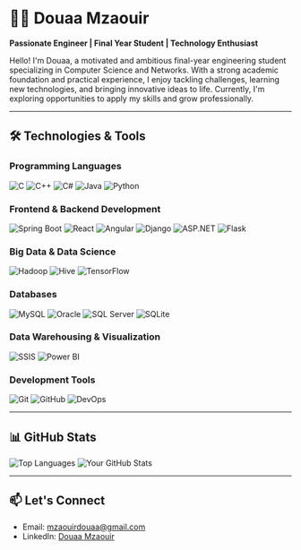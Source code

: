 # 👩‍💻 Douaa Mzaouir  

**Passionate Engineer | Final Year Student | Technology Enthusiast**  

Hello! I'm Douaa, a motivated and ambitious final-year engineering student specializing in Computer Science and Networks. With a strong academic foundation and practical experience, I enjoy tackling challenges, learning new technologies, and bringing innovative ideas to life. Currently, I'm exploring opportunities to apply my skills and grow professionally.

---

## 🛠️ Technologies & Tools  

### **Programming Languages**  
![C](https://img.shields.io/badge/-C-A8B9CC?style=flat-square&logo=c&logoColor=white)
![C++](https://img.shields.io/badge/-C++-00599C?style=flat-square&logo=c%2B%2B&logoColor=white)
![C#](https://img.shields.io/badge/-C%23-239120?style=flat-square&logo=c-sharp&logoColor=white)
![Java](https://img.shields.io/badge/-Java-007396?style=flat-square&logo=java&logoColor=white)
![Python](https://img.shields.io/badge/-Python-3776AB?style=flat-square&logo=python&logoColor=white)

### **Frontend & Backend Development**  
![Spring Boot](https://img.shields.io/badge/-Spring%20Boot-6DB33F?style=flat-square&logo=spring-boot&logoColor=white)
![React](https://img.shields.io/badge/-React-61DAFB?style=flat-square&logo=react&logoColor=white)
![Angular](https://img.shields.io/badge/-Angular-DD0031?style=flat-square&logo=angular&logoColor=white)
![Django](https://img.shields.io/badge/-Django-092E20?style=flat-square&logo=django&logoColor=white)
![ASP.NET](https://img.shields.io/badge/-ASP.NET-512BD4?style=flat-square&logo=dotnet&logoColor=white)
![Flask](https://img.shields.io/badge/-Flask-000000?style=flat-square&logo=flask&logoColor=white)

### **Big Data & Data Science**  
![Hadoop](https://img.shields.io/badge/-Hadoop-66CCFF?style=flat-square&logo=apache-hadoop&logoColor=white)
![Hive](https://img.shields.io/badge/-Hive-FDEE21?style=flat-square&logo=apache-hive&logoColor=black)
![TensorFlow](https://img.shields.io/badge/-TensorFlow-FF6F00?style=flat-square&logo=tensorflow&logoColor=white)

### **Databases**  
![MySQL](https://img.shields.io/badge/-MySQL-4479A1?style=flat-square&logo=mysql&logoColor=white)
![Oracle](https://img.shields.io/badge/-Oracle-F80000?style=flat-square&logo=oracle&logoColor=white)
![SQL Server](https://img.shields.io/badge/-SQL%20Server-CC2927?style=flat-square&logo=microsoft-sql-server&logoColor=white)
![SQLite](https://img.shields.io/badge/-SQLite-003B57?style=flat-square&logo=sqlite&logoColor=white)

### **Data Warehousing & Visualization**  
![SSIS](https://img.shields.io/badge/-SSIS-512BD4?style=flat-square&logo=windows&logoColor=white)
![Power BI](https://img.shields.io/badge/-Power%20BI-F2C811?style=flat-square&logo=power-bi&logoColor=black)

### **Development Tools**  
![Git](https://img.shields.io/badge/-Git-F05032?style=flat-square&logo=git&logoColor=white)
![GitHub](https://img.shields.io/badge/-GitHub-181717?style=flat-square&logo=github&logoColor=white)
![DevOps](https://img.shields.io/badge/-DevOps-0A192F?style=flat-square&logo=azure-devops&logoColor=white)

---

## 📊 GitHub Stats  

![Top Languages](https://github-readme-stats.vercel.app/api/top-langs/?username=douaamz0&layout=compact&theme=radical) 
![Your GitHub Stats](https://github-readme-stats.vercel.app/api?username=douaamz0&show_icons=true&theme=radical)  
 

---

## 📫 Let's Connect  
- Email: [mzaouirdouaa@gmail.com](mailto:mzaouirdouaa@gmail.com)  
- LinkedIn: [Douaa Mzaouir](https://www.linkedin.com/in/douaa-mzaouir)  
